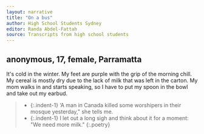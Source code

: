 ```yaml
---
layout: narrative
title: "On a bus"
author: High School Students Sydney
editor: Randa Abdel-Fattah
source: Transcripts from high school students
---
```


## anonymous, 17, female, Parramatta

It's cold in the winter. My feet are purple with the grip of the morning chill. My cereal is mostly dry due to the lack of milk that was left in the carton. My mom walks in and starts speaking, so I have to put my spoon in the bowl and take out my earbud.
> - {:.indent-1} ‘A man in Canada killed some worshipers in their mosque yesterday," she tells me.
> - {:.indent-1}  I let out a long sigh and think about it for a moment: "We need more milk."
{:.poetry}

